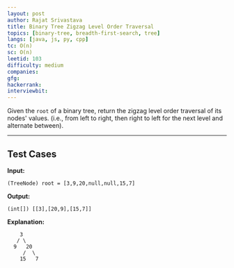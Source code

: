 ```yaml
---
layout: post
author: Rajat Srivastava
title: Binary Tree Zigzag Level Order Traversal
topics: [binary-tree, breadth-first-search, tree]
langs: [java, js, py, cpp]
tc: O(n)
sc: O(n)
leetid: 103
difficulty: medium
companies: 
gfg: 
hackerrank: 
interviewbit: 
---
```


Given the `root` of a binary tree, 
return the zigzag level order traversal of its nodes' values. 
(i.e., from left to right, then right to left for the next level and alternate between).

---

## Test Cases

**Input:** 
```
(TreeNode) root = [3,9,20,null,null,15,7]
```

**Output:** 
```
(int[]) [[3],[20,9],[15,7]]
```

**Explanation:**
```
    3
   / \
  9   20
     /  \
    15   7
```